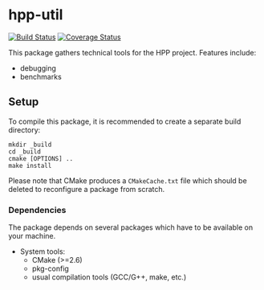 hpp-util
========

[![Build Status](https://travis-ci.org/laas/hpp-util.png)](https://travis-ci.org/laas/hpp-util)
[![Coverage Status](https://coveralls.io/repos/laas/hpp-util/badge.png?branch=master)](https://coveralls.io/r/laas/hpp-util?branch=master)

This package gathers technical tools for the HPP project. Features include:
 - debugging
 - benchmarks

Setup
-----

To compile this package, it is recommended to create a separate build
directory:

    mkdir _build
    cd _build
    cmake [OPTIONS] ..
    make install

Please note that CMake produces a `CMakeCache.txt` file which should
be deleted to reconfigure a package from scratch.


### Dependencies

The package depends on several packages which have to be available on
your machine.

 - System tools:
   - CMake (>=2.6)
   - pkg-config
   - usual compilation tools (GCC/G++, make, etc.)
